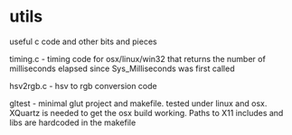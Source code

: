 # utils

useful c code and other bits and pieces

timing.c - timing code for osx/linux/win32 that returns the number of milliseconds elapsed since Sys_Milliseconds was first called

hsv2rgb.c - hsv to rgb conversion code

gltest - minimal glut project and makefile. tested under linux and osx. XQuartz is needed to get the osx build working. Paths to X11 includes and libs are hardcoded in the makefile
